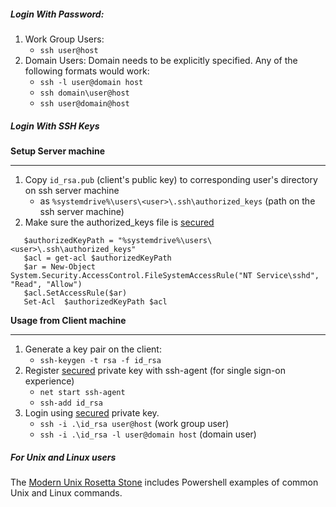 
##### Login With Password:
1. Work Group Users:
     * `ssh user@host`
2. Domain Users: Domain needs to be explicitly specified. Any of the following formats would work:
     * `ssh -l user@domain host`
     * `ssh domain\user@host`
     * `ssh user@domain@host`


##### Login With SSH Keys
**Setup Server machine**
***
1. Copy `id_rsa.pub` (client's public key) to corresponding user's directory on ssh server machine
     * as `%systemdrive%\users\<user>\.ssh\authorized_keys` (path on the ssh server machine)
2. Make sure the authorized_keys file is [secured](https://github.com/PowerShell/Win32-OpenSSH/wiki/Security-protection-of-various-files-in-win32-openssh)
```   
   $authorizedKeyPath = "%systemdrive%\users\<user>\.ssh\authorized_keys"
   $acl = get-acl $authorizedKeyPath
   $ar = New-Object  System.Security.AccessControl.FileSystemAccessRule("NT Service\sshd", "Read", "Allow")
   $acl.SetAccessRule($ar)
   Set-Acl  $authorizedKeyPath $acl
``` 

**Usage from Client machine**
***

1. Generate a key pair on the client:
     * `ssh-keygen -t rsa -f id_rsa`
2. Register [secured](https://github.com/PowerShell/Win32-OpenSSH/wiki/Security-protection-of-various-files-in-win32-openssh) private key with ssh-agent (for single sign-on experience)
     * `net start ssh-agent`
     * `ssh-add id_rsa` 
3. Login using [secured](https://github.com/PowerShell/Win32-OpenSSH/wiki/Security-protection-of-various-files-in-win32-openssh) private key.
     * `ssh -i .\id_rsa user@host` (work group user)
     * `ssh -i .\id_rsa -l user@domain host` (domain user)



##### For Unix and Linux users

The [Modern Unix Rosetta Stone](https://certsimple.com/rosetta-stone) includes Powershell examples of common Unix and Linux commands. 